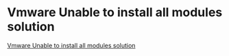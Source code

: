 # Vmware Unable to install all modules solution
[Vmware Unable to install all modules solution](https://aiwithcloud.com/2022/09/15/vmware_unable_to_install_all_modules_solution/)